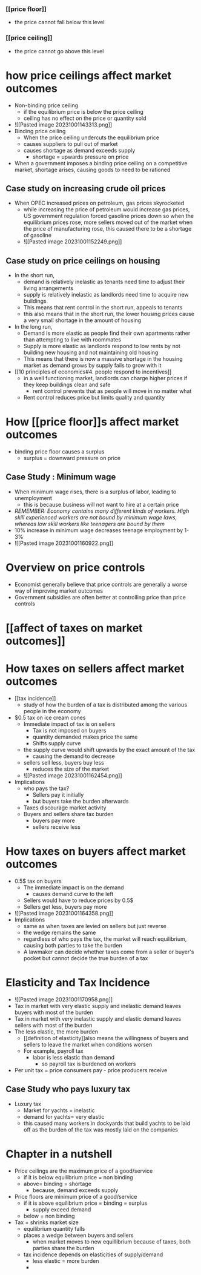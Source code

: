 ### [[price floor]]
- the price cannot fall below this level
### [[price ceiling]]
- the price cannot go above this level
# how price ceilings affect market outcomes
- Non-binding price ceiling
	- if the equilibrium price is below the price ceiling
	- ceiling has no effect on the price or quantity sold
- ![[Pasted image 20231001143313.png]]
- Binding price ceiling
	- When the price ceiling undercuts the equilibrium price
	- causes suppliers to pull out of market
	- causes shortage as demand exceeds supply
		- shortage = upwards pressure on price
- When a government imposes a binding price ceiling on a competitive market, shortage arises, causing goods to need to be rationed 
## Case study on increasing crude oil prices
- When OPEC increased prices on petroleum, gas prices skyrocketed
	- while increasing the price of petroleum would increase gas prices, US government regulation forced gasoline prices down so when the equilibrium prices rose, more sellers moved out of the market when the price of manufacturing rose, this caused there to be a shortage of gasoline
	- ![[Pasted image 20231001152249.png]]
## Case study on price ceilings on housing
- In the short run, 
	- demand is relatively inelastic as tenants need time to adjust their living arrangements
	- supply is relatively inelastic as landlords need time to acquire new buildings
	- This means that rent control in the short run, appeals to tenants
	- this also means that in the short run, the lower housing prices cause a very small shortage in the amount of housing
- In the long run,
	- Demand is more elastic as people find their own apartments rather than attempting to live with roommates
	- Supply is more elastic as landlords respond to low rents by not building new housing and not maintaining old housing
	- This means that there is now a massive shortage in the housing market as demand grows by supply fails to grow with it
- [[10 principles of economics#4. people respond to incentives]]
	- in a well functioning market, landlords can charge higher prices if they keep buildings clean and safe
		- rent control prevents that as people will move in no matter what
	- Rent control reduces price but limits quality and quantity
# How [[price floor]]s affect market outcomes
- binding price floor causes a surplus
	- surplus = downward pressure on price
## Case Study : Minimum wage
- When minimum wage rises, there is a surplus of labor, leading to unemployment
	- this is because business will not want to hire at a certain price
- *REMEMBER: Economy contains many different kinds of workers. High skill experienced workers are not bound by minimum wage laws, whereas low skill workers like teenagers are bound by them*
- 10% increase in minimum wage decreases teenage employment by 1-3%
- ![[Pasted image 20231001160922.png]]
# Overview on price controls
- Economist generally believe that price controls are generally a worse way of improving market outcomes
- Government subsidies are often better at controlling price than price controls
# [[affect of taxes on market outcomes]]
# How taxes on sellers affect market outcomes
- [[tax incidence]]
	- study of how the burden of a tax is distributed among the various people in the economy
- $0.5 tax on ice cream cones
	- Immediate impact of tax is on sellers
		- Tax is not imposed on buyers 
		- quantity demanded makes price the same
		- Shifts supply curve
	- the supply curve would shift upwards by the exact amount of the tax
		- causing the demand to decrease
	- sellers sell less, buyers buy less
		- reduces the size of the market
	- ![[Pasted image 20231001162454.png]]
- Implications
	- who pays the tax?
		- Sellers pay it initially
		- but buyers take the burden afterwards
	- Taxes discourage market activity
	- Buyers and sellers share tax burden
		- buyers pay more
		- sellers receive less
# How taxes on buyers affect market outcomes
- 0.5$ tax on buyers
	- The immediate impact is on the demand
		- causes demand curve to the left
	- Sellers would have to reduce prices by 0.5$
	- Sellers get less, buyers pay more
- ![[Pasted image 20231001164358.png]]
- Implications
	- same as when taxes are levied on sellers but just reverse
	- the wedge remains the same
	- regardless of who pays the tax, the market will reach equilibrium, causing both parties to take the burden
	- A lawmaker can decide whether taxes come from a seller or buyer's pocket but cannot decide the true burden of a tax
# Elasticity and Tax Incidence
- ![[Pasted image 20231001170958.png]]
- Tax in market with very elastic supply and inelastic demand leaves buyers with most of the burden
- Tax in market with very inelastic supply and elastic demand leaves sellers with most of the burden
- The less elastic, the more burden
	- [[definition of elasticity]]also means the willingness of buyers and sellers to leave the market when conditions worsen
	- For example, payroll tax
		- labor is less elastic than demand
			- so payroll tax is burdened on workers
- Per unit tax = price consumers pay - price producers receive
## Case Study who pays luxury tax
- Luxury tax
	- Market for yachts = inelastic
	- demand for yachts= very elastic
	- this caused many workers in dockyards that build yachts to be laid off as the burden of the tax was mostly laid on the companies
# Chapter in a nutshell
- Price ceilings are the maximum price of a good/service
	- if it is below equilibrium price = non binding
	- above= binding = shortage
		- because, demand exceeds supply
- Price floors are minimum price of a good/service
	- if it is above equilibrium price = binding = surplus
		- supply exceed demand
	- below = non binding
- Tax = shrinks market size 
	- equilibrium quantity falls
	- places a wedge between buyers and sellers
		- when market moves to new equillibrium because of taxes, both parties share the burden
	- tax incidence depends on elasticities of supply/demand
		- less elastic = more burden
		- 
